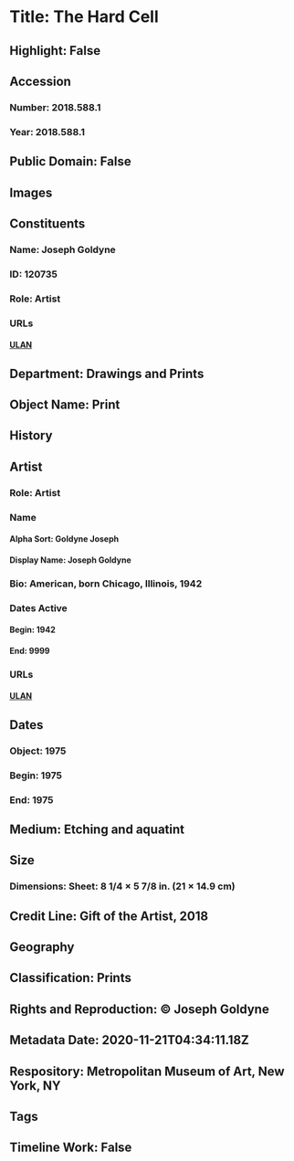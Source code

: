 # Title: The Hard Cell
## Highlight: False
## Accession
### Number: 2018.588.1
### Year: 2018.588.1
## Public Domain: False
## Images
## Constituents
### Name: Joseph Goldyne
### ID: 120735
### Role: Artist
### URLs
#### [ULAN](http://vocab.getty.edu/page/ulan/500049540)
## Department: Drawings and Prints
## Object Name: Print
## History
## Artist
### Role: Artist
### Name
#### Alpha Sort: Goldyne Joseph
#### Display Name: Joseph Goldyne
### Bio: American, born Chicago, Illinois, 1942
### Dates Active
#### Begin: 1942
#### End: 9999
### URLs
#### [ULAN](http://vocab.getty.edu/page/ulan/500049540)
## Dates
### Object: 1975
### Begin: 1975
### End: 1975
## Medium: Etching and aquatint
## Size
### Dimensions: Sheet: 8 1/4 × 5 7/8 in. (21 × 14.9 cm)
## Credit Line: Gift of the Artist, 2018
## Geography
## Classification: Prints
## Rights and Reproduction: © Joseph Goldyne
## Metadata Date: 2020-11-21T04:34:11.18Z
## Respository: Metropolitan Museum of Art, New York, NY
## Tags
## Timeline Work: False